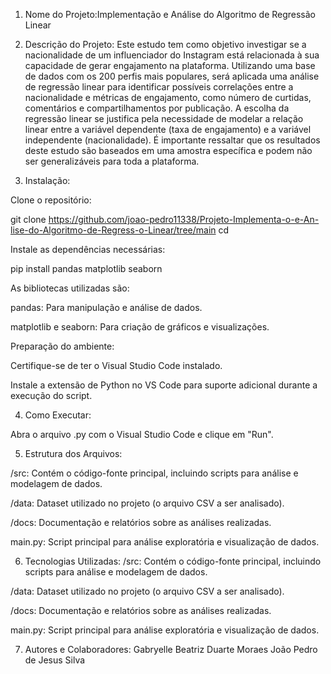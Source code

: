 1. Nome do Projeto:Implementação e Análise do Algoritmo de Regressão Linear
2. Descrição do Projeto:
Este estudo tem como objetivo investigar se a nacionalidade de um influenciador do Instagram está relacionada à sua capacidade de gerar engajamento na plataforma. Utilizando uma base de dados com os 200 perfis mais populares, será aplicada uma análise de regressão linear para identificar possíveis correlações entre a nacionalidade e métricas de engajamento, como número de curtidas, comentários e compartilhamentos por publicação. A escolha da regressão linear se justifica pela necessidade de modelar a relação linear entre a variável dependente (taxa de engajamento) e a variável independente (nacionalidade). É importante ressaltar que os resultados deste estudo são baseados em uma amostra específica e podem não ser generalizáveis para toda a plataforma.

3. Instalação:

Clone o repositório:

git clone <https://github.com/joao-pedro11338/Projeto-Implementa-o-e-An-lise-do-Algoritmo-de-Regress-o-Linear/tree/main>
cd <Projeto-Implementa-o-e-An-lise-do-Algoritmo-de-Regress-o-Linear>

Instale as dependências necessárias:

pip install pandas matplotlib seaborn

As bibliotecas utilizadas são:

pandas: Para manipulação e análise de dados.

matplotlib e seaborn: Para criação de gráficos e visualizações.

Preparação do ambiente:

Certifique-se de ter o Visual Studio Code instalado.

Instale a extensão de Python no VS Code para suporte adicional durante a execução do script.

4. Como Executar:

Abra o arquivo .py com o Visual Studio Code e clique em "Run".

5. Estrutura dos Arquivos:

/src: Contém o código-fonte principal, incluindo scripts para análise e modelagem de dados.

/data: Dataset utilizado no projeto (o arquivo CSV a ser analisado).

/docs: Documentação e relatórios sobre as análises realizadas.

main.py: Script principal para análise exploratória e visualização de dados.

6. Tecnologias Utilizadas:
/src: Contém o código-fonte principal, incluindo scripts para análise e modelagem de dados.

/data: Dataset utilizado no projeto (o arquivo CSV a ser analisado).

/docs: Documentação e relatórios sobre as análises realizadas.

main.py: Script principal para análise exploratória e visualização de dados.

7. Autores e Colaboradores:
Gabryelle Beatriz Duarte Moraes
João Pedro de Jesus Silva
